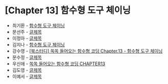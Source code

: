# [Chapter 13] 함수형 도구 체이닝

- 최기환 - [함수형 도구 체이닝](https://www.blog.gihwan-dev.com/posts/bookSailor-fp-chapter13/)
- 문선주 - [글제목](링크)
- 이정아 - [글제목](링크)
- 김지나 - [함수형 도구 체이닝](https://zzinao.notion.site/chap13-08867a32cc5a459aa3bfb11d28a05bcc?pvs=4)
- 강수영 - [[북스터디] 쏙쏙 들어오는 함수형 코딩 Chapter.13 - 함수형 도구 체이닝](https://velog.io/@sooyoung15928/%EB%B6%81%EC%8A%A4%ED%84%B0%EB%94%94-%EC%8F%99%EC%8F%99-%EB%93%A4%EC%96%B4%EC%98%A4%EB%8A%94-%ED%95%A8%EC%88%98%ED%98%95-%EC%BD%94%EB%94%A9-Chapter.13-%ED%95%A8%EC%88%98%ED%98%95-%EB%8F%84%EA%B5%AC-%EC%B2%B4%EC%9D%B4%EB%8B%9D)
- 문수정 - [글제목](링크)
- 우신애 - [쏙쏙 들어오는 함수형 코딩 CHAPTER13](https://velog.io/@wooshinae/%EC%8F%99%EC%8F%99-%EB%93%A4%EC%96%B4%EC%98%A4%EB%8A%94-%ED%95%A8%EC%88%98%ED%98%95%EC%BD%94%EB%94%A9-CHAPTER13)
- 김도영 - [글제목](링크)
- 이예서 - [글제목](링크)
